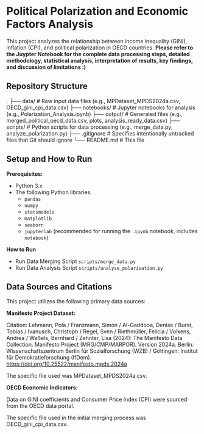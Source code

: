 # Political Polarization and Economic Factors Analysis

This project analyzes the relationship between income inequality (GINI), inflation (CPI), and political polarization in OECD countries. **Please refer to the Juypter Notebook for the complete data processing steps, detailed methodology, statistical analysis, interpretation of results, key findings, and discussion of limitations :)**

## Repository Structure
.
├── data/                     # Raw input data files (e.g., MPDataset_MPDS2024a.csv, OECD_gini_cpi_data.csv)
├── notebooks/                # Jupyter notebooks for analysis (e.g., Polarization_Analysis.ipynb)
├── output/                   # Generated files (e.g., merged_political_oecd_data.csv, plots, analysis_ready_data.csv)
├── scripts/                  # Python scripts for data processing (e.g., merge_data.py, analyze_polarization.py)
├── .gitignore                # Specifies intentionally untracked files that Git should ignore
└── README.md                 # This file

## Setup and How to Run

**Prerequisites:**
* Python 3.x
* The following Python libraries:
    * `pandas`
    * `numpy`
    * `statsmodels`
    * `matplotlib`
    * `seaborn`
    * `jupyterlab` (recommended for running the `.ipynb` notebook, includes `notebook`)

**How to Run**
* Run Data Merging Script `scripts/merge_data.py`
* Run Data Analysis Script `scripts/analyse_polarisation.py`

## Data Sources and Citations
This project utilizes the following primary data sources:

**Manifesto Project Dataset:**

Citation: Lehmann, Pola / Franzmann, Simon / Al-Gaddooa, Denise / Burst, Tobias / Ivanusch, Christoph / Regel, Sven / Riethmüller, Felicia / Volkens, Andrea / Weßels, Bernhard / Zehnter, Lisa (2024): The Manifesto Data Collection. Manifesto Project (MRG/CMP/MARPOR). Version 2024a. Berlin: Wissenschaftszentrum Berlin für Sozialforschung (WZB) / Göttingen: Institut für Demokratieforschung (IfDem). https://doi.org/10.25522/manifesto.mpds.2024a

The specific file used was MPDataset_MPDS2024a.csv.

**OECD Economic Indicators:**

Data on GINI coefficients and Consumer Price Index (CPI) were sourced from the OECD data portal.

The specific file used in the initial merging process was OECD_gini_cpi_data.csv.
